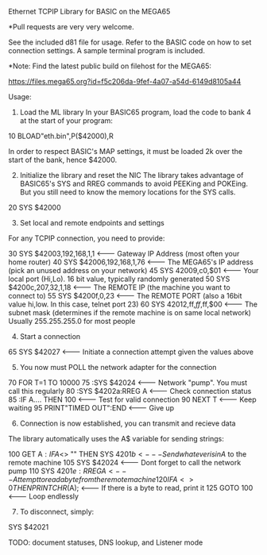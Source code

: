 Ethernet TCPIP Library for BASIC on the MEGA65

*Pull requests are very very welcome.

See the included d81 file for usage.  Refer to the BASIC code on how to set connection settings.  A sample terminal program is included.

*Note: Find the latest public build on filehost for the MEGA65:

https://files.mega65.org?id=f5c206da-9fef-4a07-a54d-6149d8105a44

Usage:

1) Load the ML library
In your BASIC65 program, load the code to bank 4 at the start of your program:

10 BLOAD"eth.bin",P($42000),R

In order to respect BASIC's MAP settings, it must be loaded 2k over the start of the bank, hence $42000.

2) Initialize the library and reset the NIC
The library takes advantage of BASIC65's SYS and RREG commands to avoid PEEKing and POKEing.  But you still need to know the memory locations for the SYS calls.

20 SYS $42000

3) Set local and remote endpoints and settings

For any TCPIP connection, you need to provide:

30 SYS $42003,192,168,1,1      <--- Gateway IP Address (most often your home router)
40 SYS $42006,192,168,1,76     <--- The MEGA65's IP address (pick an unused address on your network)
45 SYS $42009,$c0,$01          <--- Your local port (Hi,Lo). 16 bit value, typically randomly generated
50 SYS $4200c,207,32,1,18      <--- The REMOTE IP (the machine you want to connect to)
55 SYS $4200f,0,23             <--- The REMOTE PORT (also a 16bit value hi,low. In this case, telnet port 23)
60 SYS $42012,$ff,$ff,$ff,$00  <--- The subnet mask (determines if the remote machine is on same local network)
                                    Usually 255.255.255.0 for most people

4) Start a connection

65 SYS $42027                  <--- Initiate a connection attempt given the values above

5) You now must POLL the network adapter for the connection

70 FOR T=1 TO 10000
75 :SYS $42024                 <--- Network "pump".  You must call this regularly
80 :SYS $4202a:RREG A          <--- Check connection status
85 :IF A....  THEN 100         <--- Test for valid connection
90 NEXT T                      <--- Keep waiting
95 PRINT"TIMED OUT":END        <--- Give up

6) Connection is now established, you can transmit and recieve data

The library automatically uses the A$ variable for sending strings:

100 GET A$: IF A$<> "" THEN SYS $4201b    <--- Send whatever is in A$ to the remote machine
105 SYS $42024                            <--- Dont forget to call the network pump
110 SYS $4201e:RREG A                     <--- Attempt to read a byte from the remote machine
120 IF A<>0 THEN PRINT CHR$(A);           <--- If there is a byte to read, print it
125 GOTO 100                              <--- Loop endlessly

7) To disconnect, simply:

SYS $42021

TODO: document statuses, DNS lookup, and Listener mode


